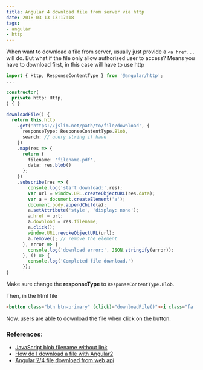 ```yaml
---
title: Angular 4 download file from server via http
date: 2018-03-13 13:17:18
tags:
- angular
- http
---
```


When want to download a file from server, usually just provide a `<a href...` will do. But what if the file only allow authorised user to access? Means you have to download first, in this case will have to use http

```ts
import { Http, ResponseContentType } from '@angular/http';
...

constructor(
  private http: Http,
) { }

downloadFile() {
  return this.http
    .get('https://jslim.net/path/to/file/download', {
      responseType: ResponseContentType.Blob,
      search: // query string if have
    })
    .map(res => {
      return {
        filename: 'filename.pdf',
        data: res.blob()
      };
    })
    .subscribe(res => {
        console.log('start download:',res);
        var url = window.URL.createObjectURL(res.data);
        var a = document.createElement('a');
        document.body.appendChild(a);
        a.setAttribute('style', 'display: none');
        a.href = url;
        a.download = res.filename;
        a.click();
        window.URL.revokeObjectURL(url);
        a.remove(); // remove the element
      }, error => {
        console.log('download error:', JSON.stringify(error));
      }, () => {
        console.log('Completed file download.')
      });
}
```

Make sure change the **responseType** to `ResponseContentType.Blob`.

Then, in the html file

```html
<button class="btn btn-primary" (click)="downloadFile()"><i class="fa fa-file-pdf-o"></i> Download</button>
```

Now, users are able to download the file when click on the button.

### References:

- [JavaScript blob filename without link](https://stackoverflow.com/questions/19327749/javascript-blob-filename-without-link/19328891#19328891)
- [How do I download a file with Angular2](https://stackoverflow.com/questions/35138424/how-do-i-download-a-file-with-angular2/35227885#35227885)
- [Angular 2/4 file download from web api](https://amitsethi0843.wordpress.com/2017/06/04/angular-24-file-download-from-web-api/)
